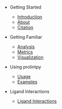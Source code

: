 - Getting Started

  - [Introduction](README.md)
  - [About](about.md)
  - [Citation](cit.md)

- Getting Familiar

  - [Analysis](analysis.md)
  - [Metrics](metrics.md)
  - [Visualization](visualization.md)

- Using prolintpy

  - [Usage](usage.md)
  - [Examples](examples.md)

- Ligand Interactions
  - [Ligand Interactions](ligands.md)